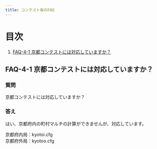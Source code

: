 ```yaml
---
title: コンテスト毎のFAQ
---
```


# 目次

1. [FAQ-4-1 京都コンテストには対応していますか？](#faq-4-1-京都コンテストには対応していますか)

## FAQ-4-1 京都コンテストには対応していますか？

### 質問

京都コンテストには対応していますか？

### 答え

はい、京都府内の町村マルチの計算ができませんが、対応しています。  
  
京都府内局：kyotoi.cfg  
京都府外局：kyotoo.cfg  

